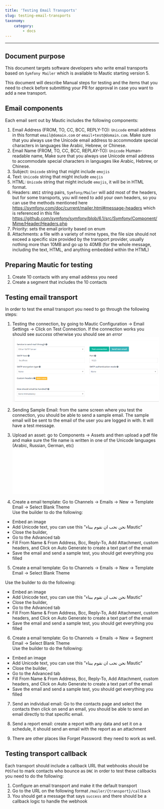 ```yaml
---
title: 'Testing Email Transports'
slug: testing-email-transports
taxonomy:
    category:
        - docs
---
```


---

## Document purpose  
  
This document targets software developers who write email transports based on `Symfony Mailer` which is available to Mautic starting version 5.  
  
This document will describe Manual steps for testing and the items that you need to check before submitting your PR for approval in case you want to add a new transport.  
  
## Email components

Each email sent out by Mautic includes the following components:  
  
1. Email Address (FROM, TO, CC, BCC, REPLY-TO): `Unicode` email address in this format `email@domain.com` or `email+test@domain.com`. Make sure that you always use the Unicode email address to accommodate special characters in languages like Arabic, Hebrew, or Chinese.  
2. Email Name (FROM, TO, CC, BCC, REPLAY-TO): `Unicode` Human-readable name, Make sure that you always use Unicode email address to accommodate special characters in languages like Arabic, Hebrew, or Chinese.  
3. Subject: `Unicode` string that might include `emojis`  
4. Text: `Unicode` string that might include `emojis`  
5. HTML: `Unicode` string that might include `emojis`, it will be in HTML format.  
6. Headers: `ANSI` string pairs, `Symfony/Mailer` will add most of the headers, but for some transports, you will need to add your own headers, so you can use the methods mentioned here <https://symfony.com/doc/current/mailer.html#message-headers> which is referenced in this file <https://github.com/symfony/symfony/blob/6.1/src/Symfony/Component/Mime/Header/Headers.php>  
7. Priority: sets the email priority based on enum  
8. Attachments: a file with a variety of mime types, the file size should not exceed a specific size provided by the transport provider, usually nothing more than 10MB and go up to 40MB (for the whole message, including the text, HTML, and anything embedded within the HTML)  
  
## Preparing Mautic for testing

1. Create 10 contacts with any email address you need  
2. Create a segment that includes the 10 contacts  
  
## Testing email transport

In order to test the email transport you need to go through the following steps:  
  
1. Testing the connection, by going to Mautic Configuration -> Email Settings -> Click on Test Connection. If the connection works you should see *success* otherwise you should see an *error*  
![Testing Connection](test-connection.png "Testing Connection")  
  
2. Sending Sample Email: from the same screen where you test the connection, you should be able to send a sample email. The sample email will be sent to the email of the user you are logged in with. It will have a test message.  
  
3. Upload an asset: go to Components -> Assets and then upload a pdf file and make sure the file name is written in one of the Unicode languages (Arabic, Russian, German, etc)  
![Sample PDF](ملف.pdf "Sample PDF")  
  
4. Create a email template: Go to Channels -> Emails -> New -> Template Email -> Select Blank Theme  
Use the builder to do the following:

- Embed an image  
- Add Unicode text, you can use this "نحن نحب ان نقوم ببناء Mautic"  
- Close the builder,  
- Go to the Advanced tab  
- Fill From Name & From Address, Bcc, Reply-To, Add Attachment, custom headers, and Click on Auto Generate to create a text part of the email  
- Save the email and send a sample test, you should get everything you filled  
  
5. Create a email template: Go to Channels -> Emails -> New -> Template Email -> Select Blank Theme  

Use the builder to do the following:  

- Embed an image  
- Add Unicode text, you can use this "نحن نحب ان نقوم ببناء Mautic"  
- Close the builder,  
- Go to the Advanced tab  
- Fill From Name & From Address, Bcc, Reply-To, Add Attachment, custom headers, and Click on Auto Generate to create a text part of the email  
- Save the email and send a sample test, you should get everything you filled  
  
6. Create a email template: Go to Channels -> Emails -> New -> Segment Email -> Select Blank Theme  
Use the builder to do the following:  

- Embed an image  
- Add Unicode text, you can use this "نحن نحب ان نقوم ببناء Mautic"  
- Close the builder,  
- Go to the Advanced tab  
- Fill From Name & From Address, Bcc, Reply-To, Add Attachment, custom headers, and Click on Auto Generate to create a text part of the email  
- Save the email and send a sample test, you should get everything you filled  
  
7. Send an individual email: Go to the contacts page and select the contacts then click on send an email, you should be able to send an email directly to that specific email.  
  
8. Send a report email: create a report with any data and set it on a schedule, it should send an email with the report as an attachment  
  
9. There are other places like Forget Password: they need to work as well.  
  
## Testing transport callback  
  
Each transport should include a callback URL that webhooks should be `POSTed` to mark contacts who bounce as `DNC` in order to test these callbacks you need to do the following:  
  
1. Configure an email transport and make it the default transport  
2. Go to the URL on the following format `/mailer/{transport}/callback`  
3. You should get a message that says `success` and there should be a callback logic to handle the webhook
